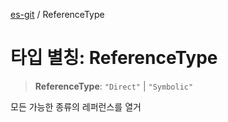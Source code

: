 [es-git](../globals.md) / ReferenceType

# 타입 별칭: ReferenceType

> **ReferenceType**: `"Direct"` \| `"Symbolic"`

모든 가능한 종류의 레퍼런스를 열거